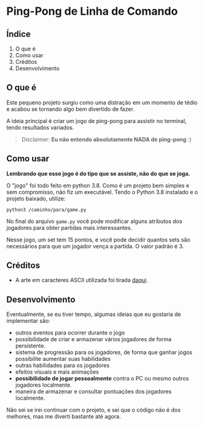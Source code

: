 # Ping-Pong de Linha de Comando

## Índice

1. O que é
1. Como usar
1. Créditos
1. Desenvolvimento

## O que é

Este pequeno projeto surgiu como uma distração em um momento de tédio e acabou se tornando algo bem divertido de fazer.

A ideia principal é criar um jogo de ping-pong para assistir no terminal, tendo resultados variados.

> Disclaimer: **Eu não entendo absolutamente NADA de ping-pong** :)

## Como usar

**Lembrando que esse jogo é do tipo que se assiste, não do que se joga.**

O "jogo" foi todo feito em python 3.8. Como é um projeto bem simples e sem compromisso, não fiz um executável. Tendo o Python 3.8 instalado e o projeto baixado, utilize:

```shell
python3 /caminho/para/game.py
```

No final do arquivo `game.py` você pode modificar alguns atributos dos jogadores para obter partidas mais interessantes.

Nesse jogo, um set tem 15 pontos, e você pode decidir quantos sets são necessários para que um jogador vença a partida. O valor padrão é 3.

## Créditos

- A arte em caracteres ASCII utilizada foi tirada <a href="">daqui</a>.

## Desenvolvimento

Eventualmente, se eu tiver tempo, algumas ideias que eu gostaria de implementar são:

- outros eventos para ocorrer durante o jogo
- possibilidade de criar e armazenar vários jogadores de forma persistente.
- sistema de progressão para os jogadores, de forma que ganhar jogos possibilite aumentar suas habilidades
- outras habilidades para os jogadores
- efeitos visuais e mais animações
- **possibilidade de jogar pessoalmente** contra o PC ou mesmo outros jogadores localmente.
- maneira de armazenar e consultar pontuações dos jogadores localmente.

Não sei se irei continuar com o projeto, e sei que o código não é dos melhores, mas me diverti bastante até agora.
